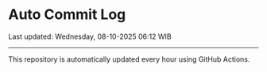 # Auto Commit Log

Last updated: Wednesday, 08-10-2025 06:12 WIB

---

This repository is automatically updated every hour using GitHub Actions.
